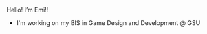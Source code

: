  Hello! I’m Emi!! 
- I'm working on my BIS in Game Design and Development @ GSU

<!---
demisemihemidemisemiemiquaver/demisemihemidemisemiemiquaver is a ✨ special ✨ repository because its `README.md` (this file) appears on your GitHub profile.
You can click the Preview link to take a look at your changes.
--->
